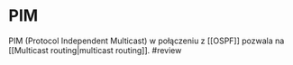 # PIM
PIM (Protocol Independent Multicast) w połączeniu z [[OSPF]] pozwala na [[Multicast routing|multicast routing]]. #review